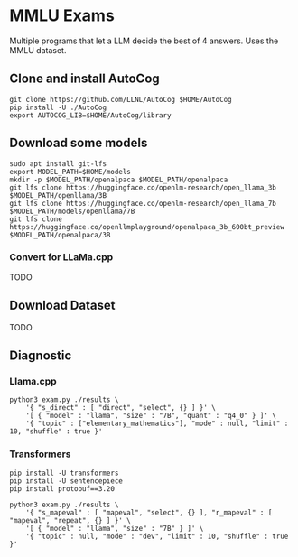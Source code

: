 MMLU Exams
==========

Multiple programs that let a LLM decide the best of 4 answers. Uses the MMLU dataset.

## Clone and install AutoCog

```
git clone https://github.com/LLNL/AutoCog $HOME/AutoCog
pip install -U ./AutoCog
export AUTOCOG_LIB=$HOME/AutoCog/library
```

## Download some models

```
sudo apt install git-lfs
export MODEL_PATH=$HOME/models
mkdir -p $MODEL_PATH/openalpaca $MODEL_PATH/openalpaca
git lfs clone https://huggingface.co/openlm-research/open_llama_3b $MODEL_PATH/openllama/3B
git lfs clone https://huggingface.co/openlm-research/open_llama_7b $MODEL_PATH/models/openllama/7B
git lfs clone https://huggingface.co/openllmplayground/openalpaca_3b_600bt_preview $MODEL_PATH/openalpaca/3B
```

### Convert for LLaMa.cpp

TODO

## Download Dataset

TODO

## Diagnostic

### Llama.cpp
```
python3 exam.py ./results \
    '{ "s_direct" : [ "direct", "select", {} ] }' \
    '[ { "model" : "llama", "size" : "7B", "quant" : "q4_0" } ]' \
    '{ "topic" : ["elementary_mathematics"], "mode" : null, "limit" : 10, "shuffle" : true }'
```

### Transformers

```
pip install -U transformers
pip install -U sentencepiece
pip install protobuf==3.20
```

```
python3 exam.py ./results \
    '{ "s_mapeval" : [ "mapeval", "select", {} ], "r_mapeval" : [ "mapeval", "repeat", {} ] }' \
    '[ { "model" : "llama", "size" : "7B" } ]' \
    '{ "topic" : null, "mode" : "dev", "limit" : 10, "shuffle" : true }'
```